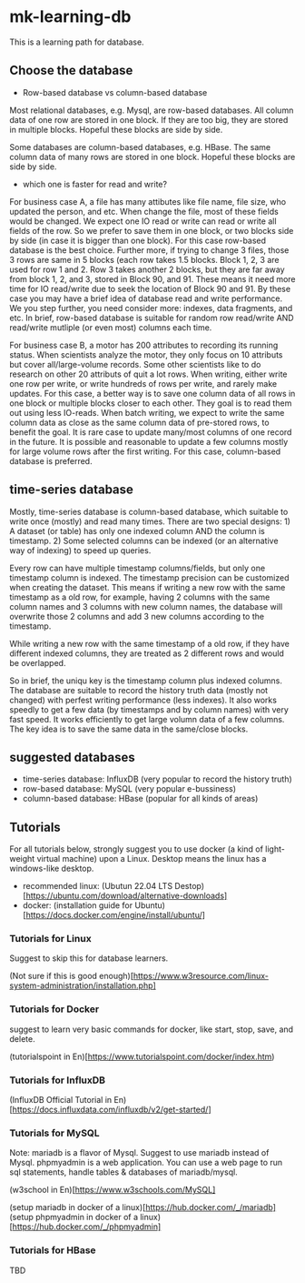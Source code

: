 # mk-learning-db

This is a learning path for database.


## Choose the database

- Row-based database vs column-based database

Most relational databases, e.g. Mysql, are row-based databases. All column data of one row are stored in one block. If they are too big, they are stored in multiple blocks. Hopeful these blocks are side by side. 

Some databases are column-based databases, e.g. HBase. The same column data of many rows are stored in one block. Hopeful these blocks are side by side.

- which one is faster for read and write?

For business case A, a file has many attibutes like file name, file size, who updated the person, and etc. When change the file, most of these fields would be changed. We expect one IO read or write can read or write all fields of the row. So we prefer to save them in one block, or two blocks side by side (in case it is bigger than one block). For this case row-based database is the best choice. Further more, if trying to change 3 files, those 3 rows are same in 5 blocks (each row takes 1.5 blocks. Block 1, 2, 3 are used for row 1 and 2. Row 3 takes another 2 blocks, but they are far away from block 1, 2, and 3, stored in Block 90, and 91. These means it need more time for IO read/write due to seek the location of Block 90 and 91. By these case you may have a brief idea of database read and write performance. We you step further, you need consider more: indexes, data fragments, and etc. In brief, row-based database is suitable for random row read/write AND read/write mutliple (or even most) columns each time.

For business case B, a motor has 200 attributes to recording its running status. When scientists analyze the motor, they only focus on 10 attributs but cover all/large-volume records. Some other scientists like to do research on other 20 attributs of quit a lot rows. When writing, either write one row per write, or write hundreds of rows per write, and rarely make updates. For this case, a better way is to save one column data of all rows in one block or multiple blocks closer to each other. They goal is to read them out using less IO-reads. When batch writing, we expect to write the same column data as close as the same column data of pre-stored rows, to benefit the goal. It is rare case to update many/most columns of one record in the future. It is possible and reasonable to update a few columns mostly for large volume rows after the first writing. For this case, column-based database is preferred. 

## time-series database

Mostly, time-series database is column-based database, which suitable to write once (mostly) and read many times. There are two special designs: 1) A dataset (or table) has only one indexed column AND the column is timestamp. 2) Some selected columns can be indexed (or an alternative way of indexing) to speed up queries.   

Every row can have multiple timestamp columns/fields, but only one timestamp column is indexed. The timestamp precision can be customized when creating the dataset. This means if writing a new row with the same timestamp as a old row, for example, having 2 columns with the same column names and 3 columns with new column names, the database will overwrite those 2 columns and add 3 new columns according to the timestamp.   

While writing a new row with the same timestamp of a old row, if they have different indexed columns, they are treated as 2 different rows and would be overlapped.

So in brief, the uniqu key is the timestamp column plus indexed columns. The database are suitable to record the history truth data (mostly not changed) with perfest writing performance (less indexes). It also works speedly to get a few data (by timestamps and by column names) with very fast speed. It works efficiently to get large volumn data of a few columns. The key idea is to save the same data in the same/close blocks. 

## suggested databases

- time-series database: InfluxDB (very popular to record the history truth)
- row-based database: MySQL (very popular e-bussiness)
- column-based database: HBase (popular for all kinds of areas)

## Tutorials

For all tutorials below, strongly suggest you to use docker (a kind of light-weight virtual machine) upon a Linux. Desktop means the linux has a windows-like desktop. 

- recommended linux: (Ubutun 22.04 LTS Destop)[https://ubuntu.com/download/alternative-downloads]
- docker: (installation guide for Ubuntu)[https://docs.docker.com/engine/install/ubuntu/]

### Tutorials for Linux

Suggest to skip this for database learners. 

(Not sure if this is good enough)[https://www.w3resource.com/linux-system-administration/installation.php]

### Tutorials for Docker

suggest to learn very basic commands for docker, like start, stop, save, and delete. 

(tutorialspoint in En)[https://www.tutorialspoint.com/docker/index.htm)

### Tutorials for InfluxDB

(InfluxDB Official Tutorial in En)[https://docs.influxdata.com/influxdb/v2/get-started/]

### Tutorials for MySQL 

Note: mariadb is a flavor of Mysql. Suggest to use mariadb instead of Mysql.
phpmyadmin is a web application. You can use a web page to run sql statements, handle tables & databases of mariadb/mysql. 

(w3school in En)[https://www.w3schools.com/MySQL]

(setup mariadb in docker of a linux)[https://hub.docker.com/_/mariadb]
(setup phpmyadmin in docker of a linux)[https://hub.docker.com/_/phpmyadmin]

### Tutorials for HBase

TBD

